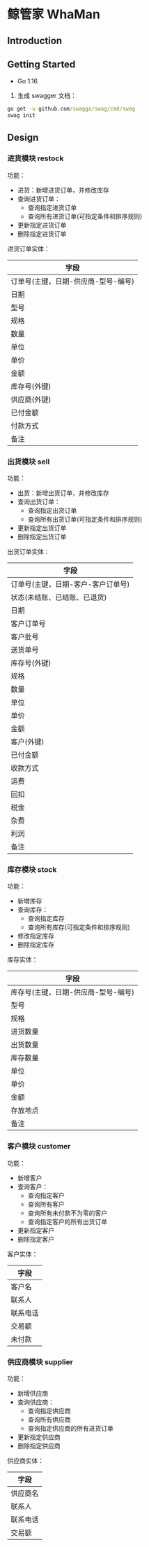 # 鲸管家 WhaMan

## Introduction

## Getting Started

- Go 1.16

1. 生成 swagger 文档：

```cmd
go get -u github.com/swaggo/swag/cmd/swag
swag init
```

## Design

### 进货模块 restock

功能：

- 进货：新增进货订单，并修改库存
- 查询进货订单：
  - 查询指定进货订单
  - 查询所有进货订单(可指定条件和排序规则)
- 更新指定进货订单
- 删除指定进货订单

进货订单实体：

|字段|
|---|
|订单号(主键，日期-供应商-型号-编号)|
|日期|
|型号|
|规格|
|数量|
|单位|
|单价|
|金额|
|库存号(外键)|
|供应商(外键)|
|已付金额|
|付款方式|
|备注|

### 出货模块 sell

功能：

- 出货：新增出货订单，并修改库存
- 查询出货订单：
  - 查询指定出货订单
  - 查询所有出货订单(可指定条件和排序规则)
- 更新指定出货订单
- 删除指定出货订单

出货订单实体：

|字段|
|---|
|订单号(主键，日期-客户-客户订单号)|
|状态(未结账、已结账、已退货)|
|日期|
|客户订单号|
|客户批号|
|送货单号|
|库存号(外键)|
|规格|
|数量|
|单位|
|单价|
|金额|
|客户(外键)|
|已付金额|
|收款方式|
|运费|
|回扣|
|税金|
|杂费|
|利润|
|备注|

### 库存模块 stock

功能：

- 新增库存
- 查询库存：
  - 查询指定库存
  - 查询所有库存(可指定条件和排序规则)
- 修改指定库存
- 删除指定库存

库存实体：

|字段|
|---|
|库存号(主键，日期-供应商-型号-编号)|
|型号|
|规格|
|进货数量|
|出货数量|
|库存数量|
|单位|
|单价|
|金额|
|存放地点|
|备注|

### 客户模块 customer

功能：

- 新增客户
- 查询客户：
  - 查询指定客户
  - 查询所有客户
  - 查询所有未付款不为零的客户
  - 查询指定客户的所有出货订单
- 更新指定客户
- 删除指定客户

客户实体：

|字段|
|---|
|客户名|
|联系人|
|联系电话|
|交易额|
|未付款|

### 供应商模块 supplier

功能：

- 新增供应商
- 查询供应商：
    - 查询指定供应商
    - 查询所有供应商
    - 查询指定供应商的所有进货订单
- 更新指定供应商
- 删除指定供应商

供应商实体：

|字段|
|---|
|供应商名|
|联系人|
|联系电话|
|交易额|
